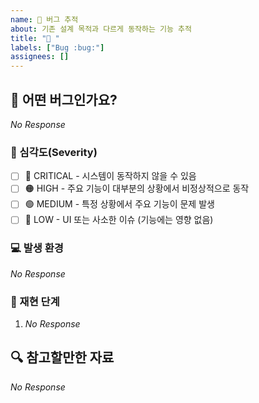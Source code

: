 ```yaml
---
name: 🐛 버그 추적
about: 기존 설계 목적과 다르게 동작하는 기능 추적
title: "🐛 "
labels: ["Bug :bug:"]
assignees: []
---
```


## 📌 어떤 버그인가요?

<!--
  버그의 증상을 3줄 이내로 간결하게 설명해주세요.
  버그 발생 조건을 알려주세요. 정상 동작은 무엇이고, 현재 어떻게 동작하나요?
  (예시) 비밀번호 입력 시 영문, 숫자, 특수문자를 혼합해야 하는데, 정규 표현식 검증이 정상적으로 이루어지지 않는 상황
-->

_No Response_

### 🚨 심각도(Severity)

<!--
  해당 버그가 시스템에 미칠 수 있는 영향 수준을 선택해주세요.
-->

- [ ] 🛑 CRITICAL - 시스템이 동작하지 않을 수 있음
- [ ] 🟠 HIGH - 주요 기능이 대부분의 상황에서 비정상적으로 동작
- [ ] 🟢 MEDIUM - 특정 상황에서 주요 기능이 문제 발생
- [ ] 🔵 LOW - UI 또는 사소한 이슈 (기능에는 영향 없음)

### 💻 발생 환경

<!--
  문제가 발생한 환경 정보를 입력해주세요.
  (예시)
  - iPhone 15 / Galaxy Note 20
  - iOS 17.1 / Android 15
  - Chrome 124 / Safari
  - 등등 ..
-->

_No Response_

### 🔁 재현 단계

<!--
  버그가 발생하는 과정을 단계별로 작성해주세요.
  (예시)
  1. 회원가입 페이지 접속
  2. 비밀번호에 'abc' 입력
  3. 제출 버튼 클릭
  4. 예상과 다르게 성공 메시지가 출력됨(abc - 비밀번호 조건에 맞지 않음)
-->

1. _No Response_

## 🔍 참고할만한 자료

<!--
  참고할만한 코드, 재현 방법, 로그, 관련 이슈 등을 자유롭게 추가하세요.
  (예시) 관련 이슈: #123
-->

_No Response_

